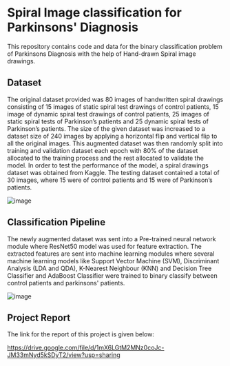 # Spiral Image classification for Parkinsons' Diagnosis

This repository contains code and data for the binary classification problem of Parkinsons Diagnosis with the help of Hand-drawn Spiral image drawings.

## Dataset

The original dataset provided was 80 images of handwritten spiral drawings consisting of 15 images of static spiral test drawings of control patients, 15 image of dynamic spiral test drawings of control patients, 25 images of static spiral tests of Parkinson’s patients and 25 dynamic spiral tests of Parkinson’s patients. The size of the given dataset was increased to a dataset size of 240 images by applying a horizontal flip and vertical flip to all the original images. This augmented dataset was then randomly split into training and validation dataset each epoch with 80% of the dataset allocated to the training process and the rest allocated to validate the model. In order to test the performance of the model, a spiral drawings dataset was obtained from Kaggle. The testing dataset contained a total of 30 images, where 15 were of control patients and 15 were of Parkinson’s patients.

![image](https://github.com/pranavp369/Parkinsons-Spiral-Classification/assets/41821351/12a02735-2a09-4fa7-a847-3f9eff84085d) 




## Classification Pipeline

The newly augmented dataset was sent into a Pre-trained neural network module where ResNet50 model was used for feature extraction. The extracted features are sent into machine learning modules where several machine learning models like Support Vector Machine (SVM), Discriminant Analysis (LDA and QDA), K-Nearest Neighbour (KNN) and Decision Tree Classifier and AdaBoost Classifier were trained to binary classify between control patients and parkinsons' patients.


![image](https://github.com/pranavp369/Parkinsons-Spiral-Classification/assets/41821351/c1e73825-75de-4152-89aa-c35ada963c76)

## Project Report
The link for the report of this project is given below:

https://drive.google.com/file/d/1mX6LGtM2MNz0coJc-JM33mNyd5kSDyT2/view?usp=sharing


